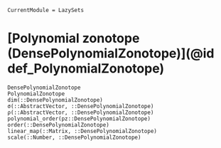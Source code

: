 ```@meta
CurrentModule = LazySets
```

# [Polynomial zonotope (DensePolynomialZonotope)](@id def_PolynomialZonotope)

```@docs
DensePolynomialZonotope
PolynomialZonotope
dim(::DensePolynomialZonotope)
σ(::AbstractVector, ::DensePolynomialZonotope)
ρ(::AbstractVector, ::DensePolynomialZonotope)
polynomial_order(pz::DensePolynomialZonotope)
order(::DensePolynomialZonotope)
linear_map(::Matrix, ::DensePolynomialZonotope)
scale(::Number, ::DensePolynomialZonotope)
```
